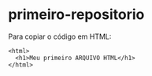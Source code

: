 # primeiro-repositorio

Para copiar o código em HTML:
```
<html>
  <h1>Meu primeiro ARQUIVO HTML</h1>
</html>
```
